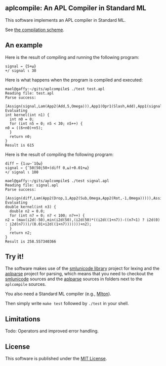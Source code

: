 ## aplcompile: An APL Compiler in Standard ML

This software implements an APL compiler in Standard ML. 

See [the compilation scheme](aplcompile/blob/master/comp.md).

## An example

Here is the result of compiling and running the following program:

```apl
signal ← {5+⍵}
+/ signal ⍳ 30
```

Here is what happens when the program is compiled and executed:

    mael@gaffy:~/gits/aplcompile$ ./test test.apl 
    Reading file: test.apl
    Parse success:
     [Assign(signal,Lam(App2(Add,5,Omega))),App1(Opr1(Slash,Add),App1(signal,App1(Iota,30)))]
    Evaluating
    int kernel(int n1) {
      int n0 = 0;
      for (int n5 = 0; n5 < 30; n5++) {
	n0 = ((6+n0)+n5);
      }
      return n0;
    }
    Result is 615

Here is the result of compiling the following program:

```apl
diff ← {1↓⍵−¯1⌽⍵}
signal ← {¯50⌈50⌊50×(diff 0,⍵)÷0.01+⍵}
+/ signal ⍳ 100
```
    mael@gaffy:~/gits/aplcompile$ ./test signal.apl 
    Reading file: signal.apl
    Parse success:
     [Assign(diff,Lam(App2(Drop,1,App2(Sub,Omega,App2(Rot,-1,Omega))))),Assign(signal,Lam(App2(Max,-50,App2(Min,50,App2(Times,50,App2(Div,App1(diff,App2(Cat,0,Omega)),App2(Add,0.01,Omega))))))),App1(Opr1(Slash,Add),App1(signal,App1(Iota,100)))]
    Evaluating
    double kernel(int n3) {
      double n2 = 0.0;
      for (int n7 = 0; n7 < 100; n7++) {
	n2 = (max(i2d(-50),min(i2d(50),(i2d(50)*((i2d((1+n7))-((n7<1) ? i2d(0) : i2d(n7)))/(0.01+i2d((1+n7)))))))+n2);
      }
      return n2;
    }
    Result is 258.557340366

## Try it!

The software makes use of the [smlunicode
library](https://github.com/melsman/smlunicode) project for lexing and
the [aplparse](https://github.com/melsman/aplparse) project for
parsing, which means that you need to checkout the
[smlunicode](https://github.com/melsman/smlunicode) sources and the
[aplparse](https://github.com/melsman/aplparse) sources in folders
next to the `aplcompile` sources.

You also need a Standard ML compiler (e.g., [Mlton](http://www.mlton.org/)).

Then simply write `make test` followed by `./test` in your shell.

## Limitations

Todo: Operators and improved error handling.

## License

This software is published under the [MIT License](MIT_LICENSE.md).
